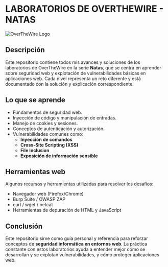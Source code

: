 # LABORATORIOS DE OVERTHEWIRE - NATAS
![OverTheWire Logo](https://miro.medium.com/v2/resize:fit:1100/format:webp/1*UjPiJ89OKYp3NHYGkg6vFA.jpeg)

## Descripción
Este repositorio contiene todos mis avances y soluciones de los laboratorios de OverTheWire en la serie **Natas**, que se centra en aprender sobre seguridad web y explotación de vulnerabilidades básicas en aplicaciones web. Cada nivel representa un reto diferente y está documentado con la solución y explicación correspondiente.

## Lo que se aprende
- Fundamentos de seguridad web.
- Inyección de código y manipulación de entradas.
- Manejo de cookies y sesiones.
- Conceptos de autenticación y autorización.
- Vulnerabilidades comunes como:  
  - **Inyección de comandos**  
  - **Cross-Site Scripting (XSS)**  
  - **File Inclusion**  
  - **Exposición de información sensible**

## Herramientas web
Algunos recursos y herramientas utilizadas para resolver los desafíos:  
- Navegador web (Firefox/Chrome)  
- Burp Suite / OWASP ZAP  
- curl / wget / netcat   
- Herramientas de depuración de HTML y JavaScript

## Conclusión
Este repositorio sirve como guía personal y referencia para reforzar conceptos de **seguridad informática en entornos web**. La práctica constante con estos laboratorios ayuda a entender mejor cómo se desarrollan y se explotan vulnerabilidades, y cómo proteger aplicaciones web.
